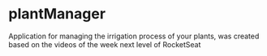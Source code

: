 # plantManager
Application for managing the irrigation process of your plants, was created based on the videos of the week next level of RocketSeat
